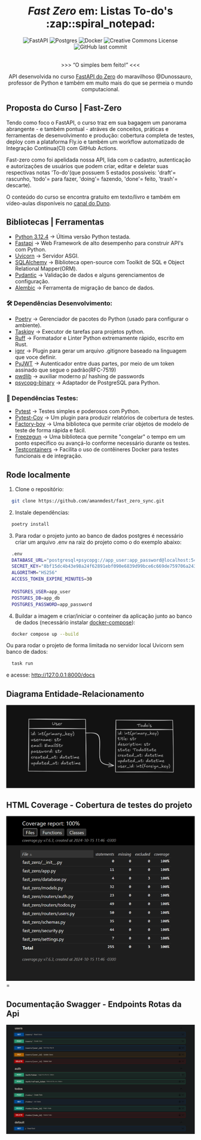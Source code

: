 <h1 align='center'><em>Fast Zero</em> em: Listas To-do's :zap::spiral_notepad:</h1>

<div align='center'>
<img alt="FastAPI" src="https://img.shields.io/badge/FastAPI-005571?logo=fastapi">
<img alt="Postgres" src="https://img.shields.io/badge/postgres-%23316192.svg?logo=postgresql&logoColor=white">
<img alt="Docker" src="https://img.shields.io/badge/docker-%230db7ed.svg?logo=docker&logoColor=white">
<img alt="Creative Commons License" src="https://img.shields.io/badge/License-Creative%20Commons-white">
<img alt="GitHub last commit" src="https://img.shields.io/github/last-commit/amanmdest/fast_zero_sync?color=orange">
</div>
<br>
<p align='center'>>>> <q>O simples bem feito!</q> <<<</p>
<p align='center'>API desenvolvida no curso <a href="https://fastapidozero.dunossauro.com/">FastAPI do Zero</a> do maravilhoso @Dunossauro, professor de Python e também em muito mais do que se permeia o mundo computacional.</p>

## Proposta do Curso | Fast-Zero 

Tendo como foco o FastAPI, o curso traz em sua bagagem um panorama abrangente - e também pontual - atráves de conceitos, práticas e ferramentas de desenvolvimento e produção: cobertura completa de testes, deploy com a plataforma Fly.io e também um workflow automatizado de Integração Contínua(CI) com GitHub Actions.

Fast-zero como foi apelidada nossa API, lida com o cadastro, autenticação e autorizações de usuários que podem criar, editar e deletar suas respectivas notas 'To-do'(que possuem 5 estados possíveis: 'draft'= rascunho, 'todo'= para fazer, 'doing'= fazendo, 'done'= feito, 'trash'= descarte).

O conteúdo do curso se encontra gratuito em texto/livro e também em vídeo-aulas disponíveis no [canal do Duno](https://www.youtube.com/playlist?list=PLOQgLBuj2-3IuFbt-wJw2p2NiV9WTRzIP).
## Bibliotecas | Ferramentas
- [Python 3.12.4](https://www.python.org/downloads/release/python-3124/) -> Última versão Python testada.
- [Fastapi](https://fastapi.tiangolo.com/) -> Web Framework de alto desempenho para construir API's com Python.
- [Uvicorn](https://www.uvicorn.org/) -> Servidor ASGI.
- [SQLAlchemy](https://docs.sqlalchemy.org/en/20/) -> Biblioteca open-source com Toolkit de SQL e Object Relational Mapper(ORM).
- [Pydantic](https://github.com/pydantic/pydantic/releases/tag/v2.9.2) -> Validação de dados e alguns gerenciamentos de configuração.
- [Alembic](https://alembic.sqlalchemy.org/en/latest/) -> Ferramenta de migração de banco de dados.
### 🛠️ Dependências Desenvolvimento:
- [Poetry](https://python-poetry.org/docs/#zsh) -> Gerenciador de pacotes do Python (usado para configurar o ambiente).
- [Taskipy](https://pypi.org/project/taskipy/) -> Executor de tarefas para projetos python.
- [Ruff](https://docs.astral.sh/ruff/) -> Formatador e Linter Python extremamente rápido, escrito em Rust.
- [ignr](https://pypi.org/project/ignr/) -> Plugin para gerar um arquivo .gitignore baseado na linguagem que voce definir.
- [PyJWT](https://pyjwt.readthedocs.io/en/stable/) -> Autenticador entre duas partes, por meio de um token assinado que segue o padrão(RFC-7519)
- [pwdlib](https://pypi.org/project/pwdlib/) -> auxiliar moderno p/ hashing de passwords
- [psycopg-binary](https://pypi.org/project/psycopg-binary/)  -> Adaptador de PostgreSQL para Python.
### 🧪 Dependências Testes:
- [Pytest](https://docs.pytest.org/en/stable/index.html) -> Testes simples e poderosos com Python.
- [Pytest-Cov](https://pytest-cov.readthedocs.io/en/latest/) -> Um plugin para produzir relatórios de cobertura de testes.
- [Factory-boy](https://factoryboy.readthedocs.io/en/latest/) -> Uma biblioteca que permite criar objetos de modelo de teste de forma rápida e fácil.
- [Freezegun](https://github.com/spulec/freezegun) -> Uma biblioteca que permite "congelar" o tempo em um ponto específico ou avançá-lo conforme necessário durante os testes.
- [Testcontainers](https://github.com/testcontainers) -> Facilita o uso de contêineres Docker para testes funcionais e de integração.
## Rode localmente
1. Clone o repositório:
```bash
  git clone https://github.com/amanmdest/fast_zero_sync.git
```
2. Instale dependências:
```bash
  poetry install
```
3. Para rodar o projeto junto ao banco de dados postgres é necessário criar um arquivo .env na raiz do projeto como o do exemplo abaixo:
```bash
  .env
  DATABASE_URL="postgresql+psycopg://app_user:app_password@localhost:5432/app_db"
  SECRET_KEY="8bf15dc4b43e98a24f62891ebf090e6839d99bce6c669de759706a243ef73737" # exemplo token_hex
  ALGORITHM="HS256"
  ACCESS_TOKEN_EXPIRE_MINUTES=30
  
  POSTGRES_USER=app_user
  POSTGRES_DB=app_db
  POSTGRES_PASSWORD=app_password
```
4. Buildar a imagem e criar/iniciar o conteiner da aplicação junto ao banco de dados (necessário instalar [docker-compose](https://docs.docker.com/compose/install/)):
```bash
  docker compose up --build
```
Ou para rodar o projeto de forma limitada no servidor local Uvicorn sem banco de dados:
```bash
  task run
```
e acesse: http://127.0.0.1:8000/docs

## Diagrama Entidade-Relacionamento
![DER](imagens/fast_zero_DER.png)
## HTML Coverage - Cobertura de testes do projeto
![HTML_COV](imagens/fast_zero_coverage.png)=
## Documentação Swagger - Endpoints Rotas da Api
![endpoints/ rotas](imagens/fast_zero_endpoints.png)
